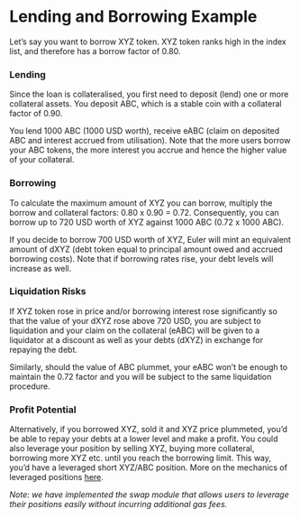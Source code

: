 # Lending and Borrowing Example

Let’s say you want to borrow XYZ token. XYZ token ranks high in the index list, and therefore has a borrow factor of 0.80. 

### **Lending**

Since the loan is collateralised, you first need to deposit \(lend\) one or more collateral assets. You deposit ABC, which is a stable coin with a collateral factor of 0.90.

You lend 1000 ABC \(1000 USD worth\), receive eABC \(claim on deposited ABC and interest accrued from utilisation\). Note that the more users borrow your ABC tokens, the more interest you accrue and hence the higher value of your collateral.

### Borrowing

To calculate the maximum amount of XYZ you can borrow, multiply the borrow and collateral factors: 0.80 x 0.90 = 0.72. Consequently, you can borrow up to 720 USD worth of XYZ against 1000 ABC \(0.72 x 1000 ABC\). 

If you decide to borrow 700 USD worth of XYZ, Euler will mint an equivalent amount of dXYZ \(debt token equal to principal amount owed and accrued borrowing costs\). Note that if borrowing rates rise, your debt levels will increase as well. 

### Liquidation Risks

If XYZ token rose in price and/or borrowing interest rose significantly so that the value of your dXYZ rose above 720 USD, you are subject to liquidation and your claim on the collateral \(eABC\) will be given to a liquidator at a discount as well as your debts \(dXYZ\) in exchange for repaying the debt. 

Similarly, should the value of ABC plummet, your eABC won’t be enough to maintain the 0.72 factor and you will be subject to the same liquidation procedure.

### Profit Potential

Alternatively, if you borrowed XYZ, sold it and XYZ price plummeted, you’d be able to repay your debts at a lower level and make a profit. You could also leverage your position by selling XYZ, buying more collateral, borrowing more XYZ etc. until you reach the borrowing limit. This way, you’d have a leveraged short XYZ/ABC position. More on the mechanics of leveraged positions [here](https://medium.com/@Hoytech/82402529c51b).

_Note: we have implemented the swap module that allows users to leverage their positions easily without incurring additional gas fees._  


